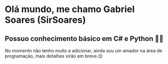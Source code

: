 # Olá mundo, me chamo Gabriel Soares (SirSoares)

## Possuo conhecimento básico em C# e Python 👩‍💻

No momento não tenho muito a adicionar, ainda sou um amador na área de programação, mais detalhes virão em breve.😉